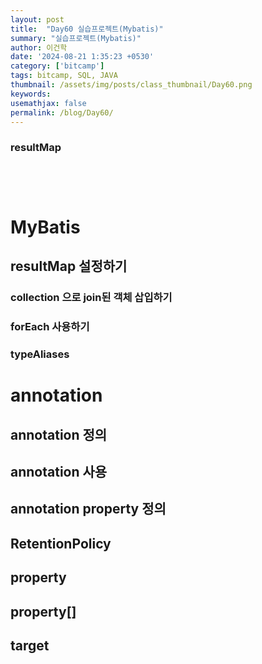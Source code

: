 ```yaml
---
layout: post
title:  "Day60 실습프로젝트(Mybatis)"
summary: "실습프로젝트(Mybatis)"
author: 이건학
date: '2024-08-21 1:35:23 +0530'
category: ['bitcamp']
tags: bitcamp, SQL, JAVA
thumbnail: /assets/img/posts/class_thumbnail/Day60.png
keywords: 
usemathjax: false
permalink: /blog/Day60/
---
```


### resultMap
```java

```

```xml

```
<br>



# MyBatis
## resultMap 설정하기
### collection 으로 join된 객체 삽입하기
### forEach 사용하기
### typeAliases

# annotation
## annotation 정의
## annotation 사용
## annotation property 정의
## RetentionPolicy 
## property
## property[]
## target
